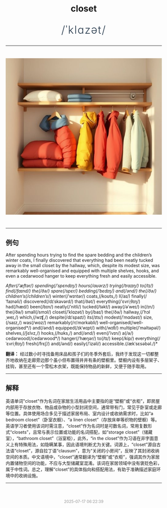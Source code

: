 <div align="center">

# closet

<div style="margin: 30px 0;">
<h1 style="font-size: 2.5em; font-weight: 300; letter-spacing: 2px; margin: 0; color: #2c3e50;">
/ˈklɑzət/
</h1>
</div>

</div>

---

<div align="center" style="margin: 40px 0;">

![closet](images/closet.png)

</div>

---

## 例句

After spending hours trying to find the spare bedding and the children’s winter coats, I finally discovered that everything had been neatly tucked away in the small closet by the hallway, which, despite its modest size, was remarkably well-organised and equipped with multiple shelves, hooks, and even a cedarwood hanger to keep everything fresh and easily accessible.

*After(/ˈæftər/) spending(/ˈspɛndɪŋ/) hours(/aʊərz/) trying(/traɪɪŋ/) to(/tɪ/) find(/faɪnd/) the(/ðə/) spare(/spɛr/) bedding(/ˈbɛdɪŋ/) and(/ənd/) the(/ðə/) children’s(/children’s*/) winter(/ˈwɪntər/) coats,(/koʊts,/) I(/aɪ/) finally(/ˈfaɪnəli/) discovered(/dɪˈskəvərd/) that(/ðət/) everything(/ˈɛvriˌθɪŋ/) had(/hæd/) been(/bɪn/) neatly(/ˈnitli/) tucked(/təkt/) away(/əˈweɪ/) in(/ɪn/) the(/ðə/) small(/smɔl/) closet(/ˈklɑzət/) by(/baɪ/) the(/ðə/) hallway,(/ˈhɔlˌweɪ,/) which,(/wɪʧ,/) despite(/dɪˈspaɪt/) its(/ɪts/) modest(/ˈmɑdəst/) size,(/saɪz,/) was(/wɑz/) remarkably(/rɪˈmɑrkəbli/) well-organised(/well-organised*/) and(/ənd/) equipped(/ɪkˈwɪpt/) with(/wɪθ/) multiple(/ˈməltəpəl/) shelves,(/ʃɛlvz,/) hooks,(/hʊks,/) and(/ənd/) even(/ˈivɪn/) a(/ə/) cedarwood(/cedarwood*/) hanger(/ˈhæŋər/) to(/tɪ/) keep(/kip/) everything(/ˈɛvriˌθɪŋ/) fresh(/frɛʃ/) and(/ənd/) easily(/ˈizəli/) accessible.(/ækˈsɛsəbəl./)*

**翻译：** 经过数小时寻找备用床品和孩子们的冬季外套后，我终于发现这一切都整齐地收纳在走廊旁边那个虽小但布置得井井有条的壁橱里。壁橱内设有多层架子、挂钩，甚至还有一个雪松木衣架，既能保持物品的新鲜，又便于随手取用。

---

## 解释

英语单词"closet"作为名词在家居生活用品中主要指的是“壁橱”或“衣柜”，即房屋内部用于存放衣物、物品或杂物的小型封闭空间，通常带有门，常见于卧室或走廊等位置。具体使用场合多见于描述家居布局、室内设计或收纳需求时，比如“a bedroom closet”（卧室衣橱）、“a linen closet”（存放床单等织物的壁橱）等。英语学习者使用该词时需注意，“closet”作为名词时是可数名词，常用复数形式“closets”，且常与表示位置或功能的名词搭配，如“storage closet”（储藏室），“bathroom closet”（浴室柜），此外，“in the closet”作为习语在非字面意义上有特殊用法，如隐瞒某事，因此语境判断尤为关键。词源上，“closet”源自古法语“closet”，源自拉丁语“clausum”，意为“关闭的小房间”，反映了其封闭收纳空间的本质。中文语境中，“closet”通常翻译为“壁橱”或“衣柜”，强调其作为家居内置储物空间的功能，不应与大型储藏室混淆。该词在家居领域中没有褒贬色彩，属于中性词。总之，理解“closet”的具体指向和搭配用法，有助于准确描述家庭环境中的收纳设施。


---

<div align="center" style="margin-top: 50px;">
<small style="color: #999; font-size: 0.9em;">2025-07-17 06:22:39</small>
</div>
